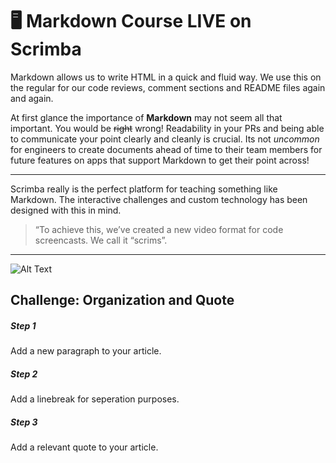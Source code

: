 # 🖥 Markdown Course LIVE on Scrimba

Markdown allows us to write HTML in a quick and fluid way. We use this on the regular for our code reviews, comment sections and README files again and again. 

At first glance the importance of **Markdown** may not seem all that important. You would be ~~right~~ wrong! Readability in your PRs and being able to communicate your point clearly and cleanly is crucial. Its not _uncommon_ for engineers to create documents ahead of time to their team members for future features on apps that support Markdown to get their point across!

---

Scrimba really is the perfect platform for teaching something like Markdown. The interactive challenges and custom technology has been designed with this in mind.

>“To achieve this, we’ve created a new video format for code screencasts. We call it “scrims”.

---

![Alt Text](https://dev-to-uploads.s3.amazonaws.com/uploads/articles/i2m32f9pfvbp2rt2nyos.png)

## Challenge: Organization and Quote

##### Step 1
Add a new paragraph to your article.

##### Step 2 
Add a linebreak for seperation purposes.

##### Step 3 
Add a relevant quote to your article.
